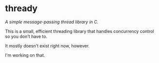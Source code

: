 # thready

*A simple message-passing thread library in C.*

This is a small, efficient threading library that
handles concurrency control so you don't have to.

It mostly doesn't exist right now, however.

I'm working on that.
